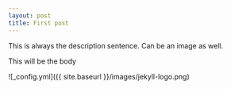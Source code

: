 ```yaml
---
layout: post
title: First post
---
```


This is always the description sentence. Can be an image as well.

This will be the body

![_config.yml]({{ site.baseurl }}/images/jekyll-logo.png)
